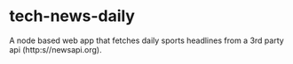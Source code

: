 # tech-news-daily
A node based web app that fetches daily sports headlines from a 3rd party api (http:s//newsapi.org).

